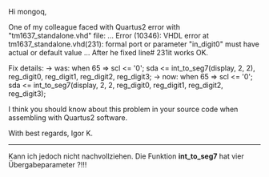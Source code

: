 Hi mongoq,

One of my colleague faced with Quartus2 error with "tm1637_standalone.vhd" file:
...
Error (10346): VHDL error at tm1637_standalone.vhd(231): formal port or parameter "in_digit0" must have actual or default value
...
After he fixed line# 231it works OK.

Fix details:
 -> was:
      when 65 => scl <= '0'; sda <= int_to_seg7(display, 2, 2), reg_digit0, reg_digit1, reg_digit2, reg_digit3;
 -> now:
      when 65 => scl <= '0'; sda <= int_to_seg7(display, 2, 2, reg_digit0, reg_digit1, reg_digit2, reg_digit3);

I think you should know about this problem in your source code when assembling with Quartus2 software.

With best regards,
Igor K.

---

Kann ich jedoch nicht nachvollziehen. Die Funktion **int_to_seg7** hat vier Übergabeparameter ?!!! 
